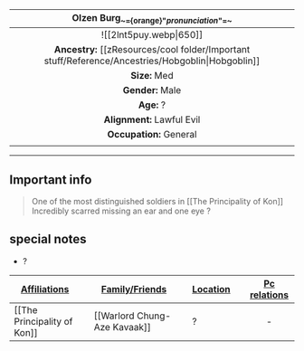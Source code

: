 
|                         Olzen Burg<sub>~={orange}"*pronunciation*"=~</sub>                         |
| :------------------------------------------------------------------------------------------------: |
|                                       ![[2lnt5puy.webp\|650]]                                       |
| **Ancestry:** [[zResources/cool folder/Important stuff/Reference/Ancestries/Hobgoblin\|Hobgoblin]] |
|                                           **Size:** Med                                            |
|                                          **Gender:** Male                                          |
|                                             **Age:** ?                                             |
|                                     **Alignment:** Lawful Evil                                     |
|                                      **Occupation:** General                                       |
|                                                                                                    |

---
## Important info
> One of the most distinguished soldiers in [[The Principality of Kon]]
> Incredibly scarred missing an ear and one eye
> ?

##  special notes 
- ?

| **<u>Affiliations</u>**     |     | **<u>Family/Friends</u>**    |     | **<u>Location</u>** |     | <u>**Pc relations**</u> |
| --------------------------- | --- | ---------------------------- | --- | ------------------- | --- | :---------------------: |
| [[The Principality of Kon]] |     | [[Warlord Chung-Aze Kavaak]] |     | ?                   |     |            -            |


